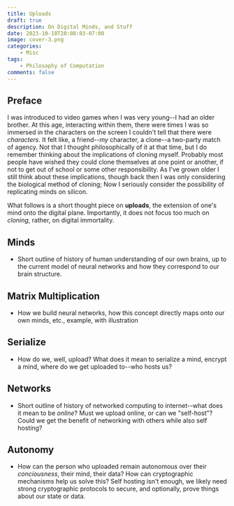 ```yaml
---
title: Uploads
draft: true
description: On Digital Minds, and Stuff 
date: 2023-10-18T20:08:03-07:00
image: cover-3.png
categories:
    - Misc
tags:
    - Philosophy of Computation
comments: false
---
```


## Preface

I was introduced to video games when I was very young--I had an older brother. At this age, interacting within them, there were times I was so immersed in the characters on the screen I couldn't tell that there were _characters_. It felt like, a friend--_my_ character, a clone--a two-party match of agency. Not that I thought philosophically of it at that time, but I do remember thinking about the implications of cloning myself. Probably most people have wished they could clone themselves at one point or another, if not to get out of school or some other responsibility. As I've grown older I still think about these implications, though back then I was only considering the biological method of cloning; Now I seriously consider the possibility of replicating minds on silicon.

What follows is a short thought piece on **uploads**, the extension of one's mind onto the digital plane. Importantly, it does not focus too much on _cloning_, rather, on digital immortality.

## Minds

* Short outline of history of human understanding of our own brains, up to the current model of neural networks and how they correspond to our brain structure.

## Matrix Multiplication

* How we build neural networks, how this concept directly maps onto our own minds, etc., example, with illustration

## Serialize

* How do we, well, upload? What does it mean to serialize a mind, encrypt a mind, where do we get uploaded to--who hosts us?

## Networks

* Short outline of history of networked computing to internet--what does it mean to be _online_? Must we upload online, or can we "self-host"? Could we get the benefit of networking with others while also self hosting?

## Autonomy

* How can the person who uploaded remain autonomous over their _conciousness_, their mind, their data? How can cryptographic mechanisms help us solve this? Self hosting isn't enough, we likely need strong cryptographic protocols to secure, and optionally, prove things about our state or data.
